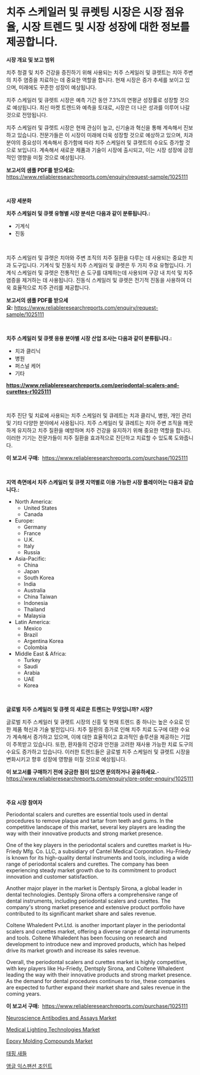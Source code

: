 <p><h1>치주 스케일러 및 큐렛팅 시장은 시장 점유율, 시장 트렌드 및 시장 성장에 대한 정보를 제공합니다.</h1></p><p><strong>시장 개요 및 보고 범위</strong></p>
<p><p>치주 청결 및 치주 건강을 증진하기 위해 사용되는 치주 스케일러 및 큐렛트는 치아 주변의 치주 염증을 치료하는 데 중요한 역할을 합니다. 현재 시장은 증가 추세를 보이고 있으며, 미래에도 꾸준한 성장이 예상됩니다. </p><p>치주 스케일러 및 큐렛트 시장은 예측 기간 동안 7.3%의 연평균 성장률로 성장할 것으로 예상됩니다. 최신 마켓 트렌드와 예측을 토대로, 시장은 더 나은 성과를 이루어 나갈 것으로 전망됩니다. </p><p>치주 스케일러 및 큐렛트 시장은 현재 관심이 높고, 신기술과 혁신을 통해 계속해서 진보하고 있습니다. 전문가들은 이 시장이 미래에 더욱 성장할 것으로 예상하고 있으며, 치과 분야의 중요성이 계속해서 증가함에 따라 치주 스케일러 및 큐렛트의 수요도 증가할 것으로 보입니다. 계속해서 새로운 제품과 기술이 시장에 출시되고, 이는 시장 성장에 긍정적인 영향을 미칠 것으로 예상됩니다.</p></p>
<p><strong>보고서의 샘플 PDF를 받으세요:</strong> <a href="https://www.reliableresearchreports.com/enquiry/request-sample/1025111">https://www.reliableresearchreports.com/enquiry/request-sample/1025111</a></p>
<p>&nbsp;</p>
<p><strong>시장 세분화</strong></p>
<p><strong>치주 스케일러 및 큐렛 유형별 시장 분석은 다음과 같이 분류됩니다.:</strong></p>
<p><ul><li>기계식</li><li>진동</li></ul></p>
<p>&nbsp;</p>
<p><p>치주 스케일러 및 큐렛은 치아와 주변 조직의 치주 질환을 다루는 데 사용되는 중요한 치과 도구입니다. 기계식 및 진동식 치주 스케일러 및 큐렛은 두 가지 주요 유형입니다. 기계식 스케일러 및 큐렛은 전통적인 손 도구를 대체하는데 사용되며 구강 내 치석 및 치주 염증을 제거하는 데 사용됩니다. 진동식 스케일러 및 큐렛은 전기적 진동을 사용하여 더욱 효율적으로 치주 관리를 제공합니다.</p></p>
<p><strong>보고서의 샘플 PDF를 받으세요:</strong>&nbsp;<a href="https://www.reliableresearchreports.com/enquiry/request-sample/1025111">https://www.reliableresearchreports.com/enquiry/request-sample/1025111</a></p>
<p>&nbsp;</p>
<p><strong> 치주 스케일러 및 큐렛 응용 분야별 시장 산업 조사는 다음과 같이 분류됩니다.:</strong></p>
<p><ul><li>치과 클리닉</li><li>병원</li><li>퍼스널 케어</li><li>기타</li></ul></p>
<p><strong><a href="https://www.reliableresearchreports.com/periodontal-scalers-and-curettes-r1025111">https://www.reliableresearchreports.com/periodontal-scalers-and-curettes-r1025111</a></strong></p>
<p>&nbsp;</p>
<p><p>치주 진단 및 치료에 사용되는 치주 스케일러 및 큐레트는 치과 클리닉, 병원, 개인 관리 및 기타 다양한 분야에서 사용됩니다. 치주 스케일러 및 큐레트는 치아 주변 조직을 깨끗하게 유지하고 치주 질환을 예방하며 치주 건강을 유지하기 위해 중요한 역할을 합니다. 이러한 기기는 전문가들이 치주 질환을 효과적으로 진단하고 치료할 수 있도록 도와줍니다.</p></p>
<p><strong>이 보고서 구매:</strong>&nbsp; <a href="https://www.reliableresearchreports.com/purchase/1025111">https://www.reliableresearchreports.com/purchase/1025111</a></p>
<p>&nbsp;</p>
<p><strong>지역 측면에서 치주 스케일러 및 큐렛 지역별로 이용 가능한 시장 플레이어는 다음과 같습니다.:</strong></p>
<p><ul>
    <li>
        North America:
        <ul>
            <li>United States</li>
            <li>Canada</li>
        </ul>
    </li>
    <li>
        Europe:
        <ul>
            <li>Germany</li>
            <li>France</li>
            <li>U.K.</li>
            <li>Italy</li>
            <li>Russia</li>
        </ul>
    </li>
    <li>
        Asia-Pacific:
        <ul>
            <li>China</li>
            <li>Japan</li>
            <li>South Korea</li>
            <li>India</li>
            <li>Australia</li>
            <li>China Taiwan</li>
            <li>Indonesia</li>
            <li>Thailand</li>
            <li>Malaysia</li>
        </ul>
    </li>
    <li>
        Latin America:
        <ul>
            <li>Mexico</li>
            <li>Brazil</li>
            <li>Argentina Korea</li>
            <li>Colombia</li>
        </ul>
    </li>
    <li>
        Middle East & Africa:
        <ul>
            <li>Turkey</li>
            <li>Saudi</li>
            <li>Arabia</li>
            <li>UAE</li>
            <li>Korea</li>
        </ul>
    </li>
    </ul></p>
<p>&nbsp;</p>
<p><strong>글로벌 치주 스케일러 및 큐렛 의 새로운 트렌드는 무엇입니까? 시장?</strong></p>
<p><p>글로벌 치주 스케일러 및 큐렛트 시장의 신흥 및 현재 트렌드 중 하나는 높은 수요로 인한 제품 혁신과 기술 발전입니다. 치주 질환의 증가로 인해 치주 치료 도구에 대한 수요가 계속해서 증가하고 있으며, 이에 대한 효율적이고 효과적인 솔루션을 제공하는 기업이 주목받고 있습니다. 또한, 환자들의 건강과 안전을 고려한 재사용 가능한 치료 도구의 수요도 증가하고 있습니다. 이러한 트렌드들은 글로벌 치주 스케일러 및 큐렛트 시장을 변화시키고 향후 성장에 영향을 미칠 것으로 예상됩니다.</p></p>
<p><strong>이 보고서를 구매하기 전에 궁금한 점이 있으면 문의하거나 공유하세요.</strong>- <a href="https://www.reliableresearchreports.com/enquiry/pre-order-enquiry/1025111">https://www.reliableresearchreports.com/enquiry/pre-order-enquiry/1025111</a></p>
<p>&nbsp;</p>
<p><strong>주요 시장 참여자</strong></p>
<p><p>Periodontal scalers and curettes are essential tools used in dental procedures to remove plaque and tartar from teeth and gums. In the competitive landscape of this market, several key players are leading the way with their innovative products and strong market presence.</p><p>One of the key players in the periodontal scalers and curettes market is Hu-Friedy Mfg. Co. LLC, a subsidiary of Cantel Medical Corporation. Hu-Friedy is known for its high-quality dental instruments and tools, including a wide range of periodontal scalers and curettes. The company has been experiencing steady market growth due to its commitment to product innovation and customer satisfaction.</p><p>Another major player in the market is Dentsply Sirona, a global leader in dental technologies. Dentsply Sirona offers a comprehensive range of dental instruments, including periodontal scalers and curettes. The company's strong market presence and extensive product portfolio have contributed to its significant market share and sales revenue.</p><p>Coltene Whaledent Pvt.Ltd. is another important player in the periodontal scalers and curettes market, offering a diverse range of dental instruments and tools. Coltene Whaledent has been focusing on research and development to introduce new and improved products, which has helped drive its market growth and increase its sales revenue.</p><p>Overall, the periodontal scalers and curettes market is highly competitive, with key players like Hu-Friedy, Dentsply Sirona, and Coltene Whaledent leading the way with their innovative products and strong market presence. As the demand for dental procedures continues to rise, these companies are expected to further expand their market share and sales revenue in the coming years.</p></p>
<p><strong>이 보고서 구매:</strong>&nbsp;&nbsp;<a href="https://www.reliableresearchreports.com/purchase/1025111">https://www.reliableresearchreports.com/purchase/1025111</a></p>
<p><p><a href="https://github.com/lylyparadise/Market-Research-Report-List-2/blob/main/neuroscience-antibodies-and-assays-market.md">Neuroscience Antibodies and Assays Market</a></p><p><a href="https://github.com/johnbach50/Market-Research-Report-List-2/blob/main/medical-lighting-technologies-market.md">Medical Lighting Technologies Market</a></p><p><a href="https://issuu.com/reportprime-2/docs/epoxy-molding-compounds-market-size-2030.pptx">Epoxy Molding Compounds Market</a></p><p><a href="https://medium.com/@bustersipes981/%ED%83%AD%ED%98%95-%EC%83%88%EB%93%A4-%EC%8B%9C%EC%9E%A5-%EA%B7%9C%EB%AA%A8-%EB%B0%8F-%EC%8B%9C%EC%9E%A5-%EB%8F%99%ED%96%A5-2024%EB%85%84%EB%B6%80%ED%84%B0-2031%EB%85%84%EA%B9%8C%EC%A7%80%EC%9D%98-%EC%A0%84%EB%B0%98%EC%A0%81%EC%9D%B8-%EC%82%B0%EC%97%85-%EA%B0%9C%EC%9A%94-c94aac0da297">태핑 새들</a></p><p><a href="https://medium.com/@hettiestehr/%EA%B0%81%EB%8F%84-%ED%99%95%EC%9E%A5-%EC%9D%B4%EC%9D%8C-%EA%B0%90%EC%9D%BD%EC%9D%80-%EC%8B%9C%EC%9E%A5-%EC%A0%90-%EC%A4%91%EC%95%99-%EB%B6%80-%EC%9C%A4%EC%A0%84-%EB%B0%8F-%EC%8B%9C%EC%9E%A5-%EC%84%B1%EC%9E%A5-%EC%B6%94%EC%84%B8-2024-2031-e5d6c0478692">앵글 익스팬션 조인트</a></p></p>
